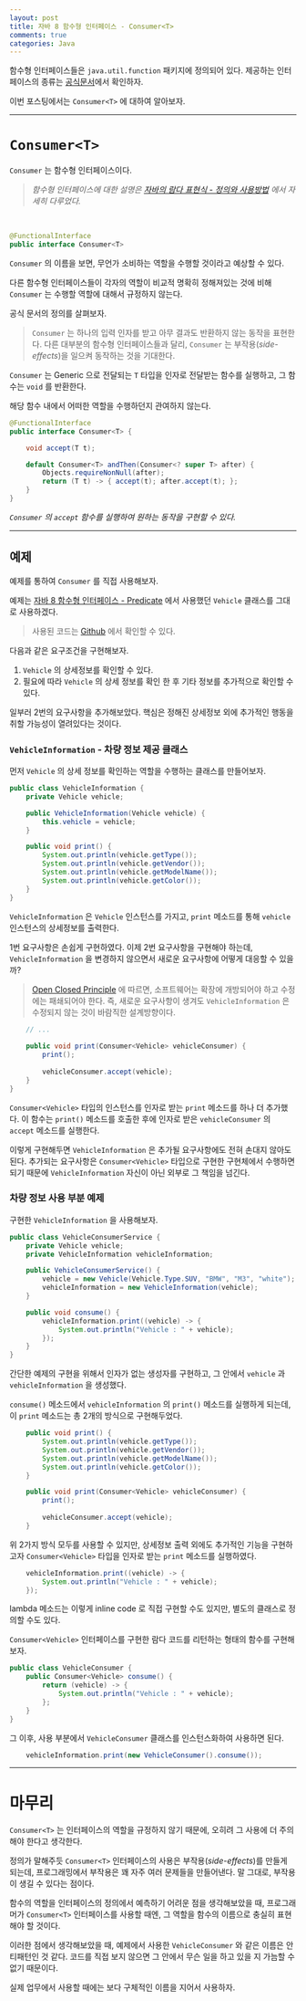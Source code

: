 ```yaml
---
layout: post
title: 자바 8 함수형 인터페이스 - Consumer<T>
comments: true
categories: Java
---
```


함수형 인터페이스들은 `java.util.function` 패키지에 정의되어 있다. 제공하는 인터페이스의 종류는 [공식문서](https://docs.oracle.com/javase/8/docs/api/java/util/function/package-summary.html)에서 확인하자.

이번 포스팅에서는 `Consumer<T>` 에 대하여 알아보자.

---

# `Consumer<T>`

`Consumer` 는 함수형 인터페이스이다.<br/>
> *함수형 인터페이스에 대한 설명은 [자바의 람다 표현식 - 정의와 사용방법](https://7772.github.io/2021-05-27-lambda-in-java/) 에서 자세히 다루었다.*

<br/>

~~~~ java
@FunctionalInterface
public interface Consumer<T>
~~~~

`Consumer` 의 이름을 보면, 무언가 소비하는 역할을 수행할 것이라고 예상할 수 있다.

다른 함수형 인터페이스들이 각자의 역할이 비교적 명확히 정해져있는 것에 비해 `Consumer` 는 수행할 역할에 대해서 규정하지 않는다.

공식 문서의 정의를 살펴보자.

> `Consumer` 는 하나의 입력 인자를 받고 아무 결과도 반환하지 않는 동작을 표현한다.
> 다른 대부분의 함수형 인터페이스들과 달리, `Consumer` 는 부작용(*side-effects*)을 일으켜 동작하는 것을 기대한다.

`Consumer` 는 Generic 으로 전달되는 `T` 타입을 인자로 전달받는 함수를 실행하고, 그 함수는 `void` 를 반환한다.

해당 함수 내에서 어떠한 역할을 수행하던지 관여하지 않는다.

~~~~ java
@FunctionalInterface
public interface Consumer<T> {

    void accept(T t);

    default Consumer<T> andThen(Consumer<? super T> after) {
        Objects.requireNonNull(after);
        return (T t) -> { accept(t); after.accept(t); };
    }
}
~~~~

*`Consumer` 의 `accept` 함수를 실행하여 원하는 동작을 구현할 수 있다.*

---

## 예제

예제를 통하여 `Consumer` 를 직접 사용해보자.

예제는 [자바 8 함수형 인터페이스 - Predicate](https://7772.github.io/2021-05-29-lambda-functional-interface) 에서 사용했던 `Vehicle` 클래스를 그대로 사용하겠다.

> 사용된 코드는 [Github](https://github.com/7772/study/tree/master/lambdastudy) 에서 확인할 수 있다.

다음과 같은 요구조건을 구현해보자.

1. `Vehicle` 의 상세정보를 확인할 수 있다.
2. 필요에 따라 `Vehicle` 의 상세 정보를 확인 한 후 기타 정보를 추가적으로 확인할 수 있다.

일부러 2번의 요구사항을 추가해보았다. 핵심은 정해진 상세정보 외에 추가적인 행동을 취할 가능성이 열려있다는 것이다.

### `VehicleInformation` - 차량 정보 제공 클래스

먼저 `Vehicle` 의 상세 정보를 확인하는 역할을 수행하는 클래스를 만들어보자.

~~~~ java
public class VehicleInformation {
    private Vehicle vehicle;

    public VehicleInformation(Vehicle vehicle) {
        this.vehicle = vehicle;
    }

    public void print() {
        System.out.println(vehicle.getType());
        System.out.println(vehicle.getVendor());
        System.out.println(vehicle.getModelName());
        System.out.println(vehicle.getColor());
    }
}
~~~~

`VehicleInformation` 은 `Vehicle` 인스턴스를 가지고, `print` 메소드를 통해 `vehicle` 인스턴스의 상세정보를 출력한다.

1번 요구사항은 손쉽게 구현하였다. 이제 2번 요구사항을 구현해야 하는데, `VehicleInformation` 을 변경하지 않으면서 새로운 요구사항에 어떻게 대응할 수 있을까?

> [Open Closed Principle](https://en.wikipedia.org/wiki/Open%E2%80%93closed_principle) 에 따르면, 소프트웨어는 확장에 개방되어야 하고 수정에는 패쇄되어야 한다. 즉, 새로운 요구사항이 생겨도 `VehicleInformation` 은 수정되지 않는 것이 바람직한 설계방향이다.

~~~~ java
    // ...
    
    public void print(Consumer<Vehicle> vehicleConsumer) {
        print();
        
        vehicleConsumer.accept(vehicle);
    }
}
~~~~

`Consumer<Vehicle>` 타입의 인스턴스를 인자로 받는 `print` 메소드를 하나 더 추가했다. 이 함수는 `print()` 메소드를 호출한 후에 인자로 받은 `vehicleConsumer` 의 `accept` 메소드를 실행한다.

이렇게 구현해두면 `VehicleInformation` 은 추가될 요구사항에도 전혀 손대지 않아도 된다. 추가되는 요구사항은 `Consumer<Vehicle>` 타입으로 구현한 구현체에서 수행하면 되기 때문에 `VehicleInformation` 자신이 아닌 외부로 그 책임을 넘긴다.

### 차량 정보 사용 부분 예제

구현한 `VehicleInformation` 을 사용해보자.

~~~~ java
public class VehicleConsumerService {
    private Vehicle vehicle;
    private VehicleInformation vehicleInformation;

    public VehicleConsumerService() {
        vehicle = new Vehicle(Vehicle.Type.SUV, "BMW", "M3", "white");
        vehicleInformation = new VehicleInformation(vehicle);
    }

    public void consume() {
        vehicleInformation.print((vehicle) -> {
            System.out.println("Vehicle : " + vehicle);
        });
    }
}
~~~~

간단한 예제의 구현을 위해서 인자가 없는 생성자를 구현하고, 그 안에서 `vehicle` 과 `vehicleInformation` 을 생성했다.

`consume()` 메소드에서 `vehicleInformation` 의 `print()` 메소드를 실행하게 되는데, 이 `print` 메소드는 총 2개의 방식으로 구현해두었다.

~~~~ java
    public void print() {
        System.out.println(vehicle.getType());
        System.out.println(vehicle.getVendor());
        System.out.println(vehicle.getModelName());
        System.out.println(vehicle.getColor());
    }

    public void print(Consumer<Vehicle> vehicleConsumer) {
        print();
        
        vehicleConsumer.accept(vehicle);
    }
~~~~

위 2가지 방식 모두를 사용할 수 있지만, 상세정보 출력 외에도 추가적인 기능을 구현하고자 `Consumer<Vehicle>` 타입을 인자로 받는 `print` 메소드를 실행하였다.

~~~~ java
    vehicleInformation.print((vehicle) -> {
        System.out.println("Vehicle : " + vehicle);
    });
~~~~

lambda 메소드는 이렇게 inline code 로 직접 구현할 수도 있지만, 별도의 클래스로 정의할 수도 있다.

`Consumer<Vehicle>` 인터페이스를 구현한 람다 코드를 리턴하는 형태의 함수를 구현해보자.

~~~~ java
public class VehicleConsumer {
    public Consumer<Vehicle> consume() {
        return (vehicle) -> {
            System.out.println("Vehicle : " + vehicle);
        };
    }
}
~~~~

그 이후, 사용 부분에서 `VehicleConsumer` 클래스를 인스턴스화하여 사용하면 된다.

~~~~ java
    vehicleInformation.print(new VehicleConsumer().consume());
~~~~

---

# 마무리

`Consumer<T>` 는 인터페이스의 역할을 규정하지 않기 때문에, 오히려 그 사용에 더 주의해야 한다고 생각한다.

정의가 말해주듯 `Consumer<T>` 인터페이스의 사용은 부작용(*side-effects*)를 만들게 되는데, 프로그래밍에서 부작용은 꽤 자주 여러 문제들을 만들어낸다. 말 그대로, 부작용이 생길 수 있다는 점이다.

함수의 역할을 인터페이스의 정의에서 예측하기 어려운 점을 생각해보았을 때, 프로그래머가 `Consumer<T>` 인터페이스를 사용할 때엔, 그 역할을 함수의 이름으로 충실히 표현해야 할 것이다.

이러한 점에서 생각해보았을 때, 예제에서 사용한 `VehicleConsumer` 와 같은 이름은 안티패턴인 것 같다. 코드를 직접 보지 않으면 그 안에서 무슨 일을 하고 있을 지 가늠할 수 없기 때문이다.

실제 업무에서 사용할 때에는 보다 구체적인 이름을 지어서 사용하자.

<br/>
